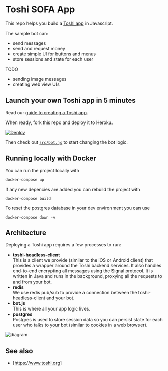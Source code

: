 # Toshi SOFA App

This repo helps you build a [Toshi app](https://www.toshi.org) in Javascript.

The sample bot can:

* send messages
* send and request money
* create simple UI for buttons and menus
* store sessions and state for each user

TODO

* sending image messages
* creating web view UIs

## Launch your own Toshi app in 5 minutes

Read our [guide to creating a Toshi app](http://developers.toshi.org/docs/creating-a-token-app).

When ready, fork this repo and deploy it to Heroku.

[![Deploy](https://www.herokucdn.com/deploy/button.svg)](https://heroku.com/deploy)

Then check out [`src/bot.js`](src/bot.js) to start changing the bot logic.

## Running locally with Docker

You can run the project locally with

```
docker-compose up
```

If any new depencies are added you can rebuild the project with

```
docker-compose build
```

To reset the postgres database in your dev environment you can use

```
docker-compose down -v
```

## Architecture

Deploying a Toshi app requires a few processes to run:

* **toshi-headless-client**<br>
  This is a client we provide (similar to the iOS or Android client) that provides a wrapper around the Toshi backend services. It also handles end-to-end encrypting all messages using the Signal protocol. It is written in Java and runs in the background, proxying all the requests to and from your bot.
* **redis**<br>
  We use redis pub/sub to provide a connection between the toshi-headless-client and your bot.
* **bot.js**<br>
  This is where all your app logic lives.
* **postgres**<br>
  Postgres is used to store session data so you can persist state for each user who talks to your bot (similar to cookies in a web browser).

![diagram](docs/images/app-architecture.png)

## See also

* [https://www.toshi.org]
